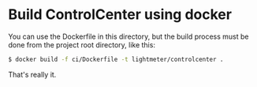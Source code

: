 # Build ControlCenter using docker

You can use the Dockerfile in this directory, but the build process must be done from the project root directory, like this:

```sh
$ docker build -f ci/Dockerfile -t lightmeter/controlcenter .
```

That's really it.
